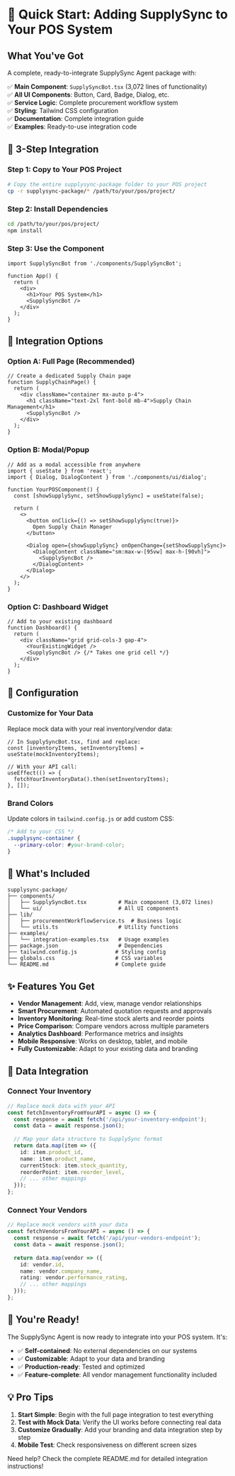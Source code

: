 # 🚀 Quick Start: Adding SupplySync to Your POS System

## What You've Got
A complete, ready-to-integrate SupplySync Agent package with:

✅ **Main Component**: `SupplySyncBot.tsx` (3,072 lines of functionality)  
✅ **All UI Components**: Button, Card, Badge, Dialog, etc.  
✅ **Service Logic**: Complete procurement workflow system  
✅ **Styling**: Tailwind CSS configuration  
✅ **Documentation**: Complete integration guide  
✅ **Examples**: Ready-to-use integration code  

## 🎯 3-Step Integration

### Step 1: Copy to Your POS Project
```bash
# Copy the entire supplysync-package folder to your POS project
cp -r supplysync-package/* /path/to/your/pos/project/
```

### Step 2: Install Dependencies
```bash
cd /path/to/your/pos/project/
npm install
```

### Step 3: Use the Component
```tsx
import SupplySyncBot from './components/SupplySyncBot';

function App() {
  return (
    <div>
      <h1>Your POS System</h1>
      <SupplySyncBot />
    </div>
  );
}
```

## 🎨 Integration Options

### Option A: Full Page (Recommended)
```tsx
// Create a dedicated Supply Chain page
function SupplyChainPage() {
  return (
    <div className="container mx-auto p-4">
      <h1 className="text-2xl font-bold mb-4">Supply Chain Management</h1>
      <SupplySyncBot />
    </div>
  );
}
```

### Option B: Modal/Popup
```tsx
// Add as a modal accessible from anywhere
import { useState } from 'react';
import { Dialog, DialogContent } from './components/ui/dialog';

function YourPOSComponent() {
  const [showSupplySync, setShowSupplySync] = useState(false);

  return (
    <>
      <button onClick={() => setShowSupplySync(true)}>
        Open Supply Chain Manager
      </button>
      
      <Dialog open={showSupplySync} onOpenChange={setShowSupplySync}>
        <DialogContent className="sm:max-w-[95vw] max-h-[90vh]">
          <SupplySyncBot />
        </DialogContent>
      </Dialog>
    </>
  );
}
```

### Option C: Dashboard Widget
```tsx
// Add to your existing dashboard
function Dashboard() {
  return (
    <div className="grid grid-cols-3 gap-4">
      <YourExistingWidget />
      <SupplySyncBot /> {/* Takes one grid cell */}
    </div>
  );
}
```

## 🔧 Configuration

### Customize for Your Data
Replace mock data with your real inventory/vendor data:

```tsx
// In SupplySyncBot.tsx, find and replace:
const [inventoryItems, setInventoryItems] = useState(mockInventoryItems);

// With your API call:
useEffect(() => {
  fetchYourInventoryData().then(setInventoryItems);
}, []);
```

### Brand Colors
Update colors in `tailwind.config.js` or add custom CSS:

```css
/* Add to your CSS */
.supplysync-container {
  --primary-color: #your-brand-color;
}
```

## 📁 What's Included

```
supplysync-package/
├── components/
│   ├── SupplySyncBot.tsx          # Main component (3,072 lines)
│   └── ui/                        # All UI components
├── lib/
│   ├── procurementWorkflowService.ts  # Business logic
│   └── utils.ts                   # Utility functions
├── examples/
│   └── integration-examples.tsx   # Usage examples
├── package.json                   # Dependencies
├── tailwind.config.js            # Styling config
├── globals.css                   # CSS variables
└── README.md                     # Complete guide
```

## ✨ Features You Get

- **Vendor Management**: Add, view, manage vendor relationships
- **Smart Procurement**: Automated quotation requests and approvals
- **Inventory Monitoring**: Real-time stock alerts and reorder points
- **Price Comparison**: Compare vendors across multiple parameters
- **Analytics Dashboard**: Performance metrics and insights
- **Mobile Responsive**: Works on desktop, tablet, and mobile
- **Fully Customizable**: Adapt to your existing data and branding

## 🔌 Data Integration

### Connect Your Inventory
```typescript
// Replace mock data with your API
const fetchInventoryFromYourAPI = async () => {
  const response = await fetch('/api/your-inventory-endpoint');
  const data = await response.json();
  
  // Map your data structure to SupplySync format
  return data.map(item => ({
    id: item.product_id,
    name: item.product_name,
    currentStock: item.stock_quantity,
    reorderPoint: item.reorder_level,
    // ... other mappings
  }));
};
```

### Connect Your Vendors
```typescript
// Replace mock vendors with your data
const fetchVendorsFromYourAPI = async () => {
  const response = await fetch('/api/your-vendors-endpoint');
  const data = await response.json();
  
  return data.map(vendor => ({
    id: vendor.id,
    name: vendor.company_name,
    rating: vendor.performance_rating,
    // ... other mappings
  }));
};
```

## 🚀 You're Ready!

The SupplySync Agent is now ready to integrate into your POS system. It's:

- ✅ **Self-contained**: No external dependencies on our systems
- ✅ **Customizable**: Adapt to your data and branding
- ✅ **Production-ready**: Tested and optimized
- ✅ **Feature-complete**: All vendor management functionality included

## 💡 Pro Tips

1. **Start Simple**: Begin with the full page integration to test everything
2. **Test with Mock Data**: Verify the UI works before connecting real data
3. **Customize Gradually**: Add your branding and data integration step by step
4. **Mobile Test**: Check responsiveness on different screen sizes

Need help? Check the complete README.md for detailed integration instructions!
